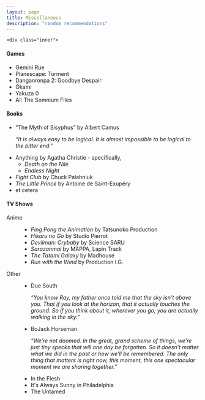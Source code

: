 ```yaml
---
layout: page
title: Miscellaneous
description: "random recommendations"
---
```


<!-- Main -->
<div id="main" class="alt">

<!-- One -->
	<div class="inner">

<div class="row">	
	<div class="4u 12u$(medium)">
		<h4>Games</h4>
		<ul>
			<li>Gemini Rue</li>
			<li>Planescape: Torment</li>
			<li>Danganronpa 2: Goodbye Despair</li>
			<li>Ōkami</li>
			<li>Yakuza 0</li>
			<li>AI: The Somnium Files</li>
		</ul>
	</div>
	<div class="4u 12u$(medium)">
		<h4>Books</h4>
		<ul>
			<li>“The Myth of Sisyphus” by Albert Camus 
				<p><em>“It is always easy to be logical. It is almost impossible to be logical to the bitter end.”</em></p>
			</li>
			<li>Anything by Agatha Christie - specifically,
				<ul>
					<li><em>Death on the Nile</em></li>
					<li><em>Endless Night</em></li>
				</ul>
			</li>
			<!-- <li><em>Homunculus</em> by Hideo Yamamoto</li> -->
			<li><em>Fight Club</em> by Chuck Palahniuk</li>
			<li><em>The Little Prince</em> by Antoine de Saint-Exupéry</li>
			<li>et cetera</li>
		</ul>
	</div>
	<div class="4u$ 12u$(medium)">
		<h4>TV Shows</h4>
<dl>
	<dt>Anime</dt>
	<dd>
		<ul>
			<li><em>Ping Pong the Animation</em> by Tatsunoko Production</li>
			<li><em>Hikaru no Go</em> by Studio Pierrot</li>
			<li><em>Devilman: Crybaby</em> by Science SARU</li>
			<li><em>Sarazanmai</em> by MAPPA, Lapin Track</li>
			<li><em>The Tatami Galaxy</em> by Madhouse</li>
			<li><em>Run with the Wind</em> by Production I.G.</li>
		</ul>
	</dd>
	<dt>Other</dt>
	<dd>
		<ul>
			<li>Due South
				<p><em>“You know Ray, my father once told me that the sky isn’t above you. That if you look at the horizon, that it actually touches the ground. So if you think about it, wherever you go, you are actually walking in the sky.”</em></p>
			</li>
			<li>BoJack Horseman
				<p><em>“We’re not doomed. In the great, grand scheme of things, we’re just tiny specks that will one day be forgotten. So it doesn’t matter what we did in the past or how we’ll be remembered. The only thing that matters is right now, this moment, this one spectacular moment we are sharing together.”</em></p>
			</li>
			<li>In the Flesh</li>
			<li>It's Always Sunny in Philadelphia</li>
			<li>The Untamed</li>
		</ul>
	</dd>
</dl>
	</div>
</div>

</div>

</div>